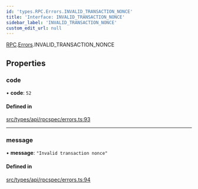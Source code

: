```yaml
---
id: 'types.RPC.Errors.INVALID_TRANSACTION_NONCE'
title: 'Interface: INVALID_TRANSACTION_NONCE'
sidebar_label: 'INVALID_TRANSACTION_NONCE'
custom_edit_url: null
---
```


[RPC](../namespaces/types.RPC.md).[Errors](../namespaces/types.RPC.Errors.md).INVALID_TRANSACTION_NONCE

## Properties

### code

• **code**: `52`

#### Defined in

[src/types/api/rpcspec/errors.ts:93](https://github.com/starknet-io/starknet.js/blob/v5.29.0/src/types/api/rpcspec/errors.ts#L93)

---

### message

• **message**: `"Invalid transaction nonce"`

#### Defined in

[src/types/api/rpcspec/errors.ts:94](https://github.com/starknet-io/starknet.js/blob/v5.29.0/src/types/api/rpcspec/errors.ts#L94)
